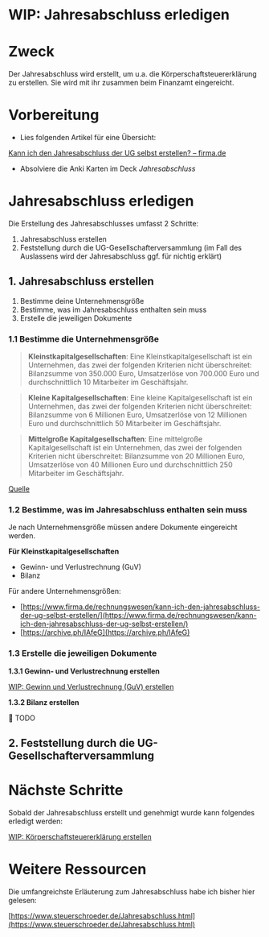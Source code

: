 # WIP: Jahresabschluss erledigen

# Zweck

Der Jahresabschluss wird erstellt, um u.a. die Körperschaftsteuererklärung zu erstellen. Sie wird mit ihr zusammen beim Finanzamt eingereicht.

# Vorbereitung

- Lies folgenden Artikel für eine Übersicht:

[Kann ich den Jahresabschluss der UG selbst erstellen? – firma.de](https://www.firma.de/rechnungswesen/kann-ich-den-jahresabschluss-der-ug-selbst-erstellen/)

- Absolviere die Anki Karten im Deck *Jahresabschluss*

# Jahresabschluss erledigen

Die Erstellung des Jahresabschlusses umfasst 2 Schritte:

1. Jahresabschluss erstellen
2. Feststellung durch die UG-Gesellschafterversammlung (im Fall des Auslassens wird der Jahresabschluss ggf. für nichtig erklärt)

## 1. Jahresabschluss erstellen

1. Bestimme deine Unternehmensgröße
2. Bestimme, was im Jahresabschluss enthalten sein muss
3. Erstelle die jeweiligen Dokumente

### 1.1 Bestimme die Unternehmensgröße

> **Kleinstkapitalgesellschaften**: Eine Kleinstkapitalgesellschaft ist ein Unternehmen, das zwei der folgenden Kriterien nicht überschreitet: Bilanzsumme von 350.000 Euro, Umsatzerlöse von 700.000 Euro und durchschnittlich 10 Mitarbeiter im Geschäftsjahr.
> 

> **Kleine Kapitalgesellschaften**: Eine kleine Kapitalgesellschaft ist ein Unternehmen, das zwei der folgenden Kriterien nicht überschreitet: Bilanzsumme von 6 Millionen Euro, Umsatzerlöse von 12 Millionen Euro und durchschnittlich 50 Mitarbeiter im Geschäftsjahr.
> 

> **Mittelgroße Kapitalgesellschaften**: Eine mittelgroße Kapitalgesellschaft ist ein Unternehmen, das zwei der folgenden Kriterien nicht überschreitet: Bilanzsumme von 20 Millionen Euro, Umsatzerlöse von 40 Millionen Euro und durchschnittlich 250 Mitarbeiter im Geschäftsjahr.
> 

[Quelle](WIP%20Jahresabschluss%20erledigen%20ea0f9175e0d74fda8fdc85b42f2a8228.md)

### 1.2 Bestimme, was im Jahresabschluss enthalten sein muss

Je nach Unternehmensgröße müssen andere Dokumente eingereicht werden.

**********************Für Kleinstkapitalgesellschaften**********************

- Gewinn- und Verlustrechnung (GuV)
- Bilanz

Für andere Unternehmensgrößen:

- [https://www.firma.de/rechnungswesen/kann-ich-den-jahresabschluss-der-ug-selbst-erstellen/](https://www.firma.de/rechnungswesen/kann-ich-den-jahresabschluss-der-ug-selbst-erstellen/)
- [https://archive.ph/IAfeG](https://archive.ph/IAfeG)

### 1.3 Erstelle die jeweiligen Dokumente

**********1.3.1 Gewinn- und Verlustrechnung erstellen**********

[WIP: Gewinn und Verlustrechnung (GuV) erstellen](WIP%20Gewinn%20und%20Verlustrechnung%20(GuV)%20erstellen%20f123805c2db442538f29024443cc9f10.md)

**********1.3.2 Bilanz erstellen**********

👷 TODO

## 2. Feststellung durch die UG-Gesellschafterversammlung

# Nächste Schritte

Sobald der Jahresabschluss erstellt und genehmigt wurde kann folgendes erledigt werden:

[WIP: Körperschaftsteuererklärung erstellen](WIP%20Ko%CC%88rperschaftsteuererkla%CC%88rung%20erstellen%202a1ee2f7ef28442eb87eff8e83c3245e.md)

# Weitere Ressourcen

Die umfangreichste Erläuterung zum Jahresabschluss habe ich bisher hier gelesen: 

[https://www.steuerschroeder.de/Jahresabschluss.html](https://www.steuerschroeder.de/Jahresabschluss.html)